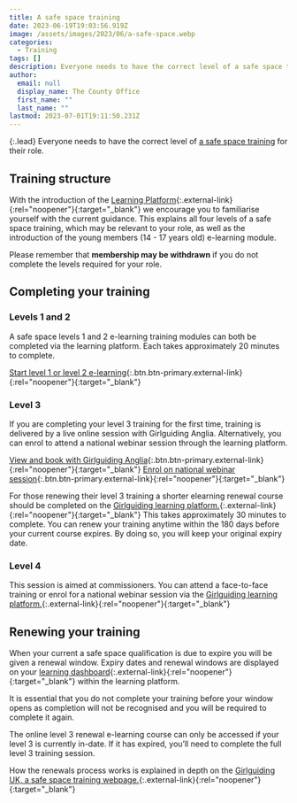 ```yaml
---
title: A safe space training
date: 2023-06-19T19:03:56.919Z
image: /assets/images/2023/06/a-safe-space.webp
categories:
  - Training
tags: []
description: Everyone needs to have the correct level of a safe space training for their role
author:
  email: null
  display_name: The County Office
  first_name: ""
  last_name: ""
lastmod: 2023-07-01T19:11:50.231Z
---
```

{:.lead}
Everyone needs to have the correct level of [a safe space training][1] for their role.

## Training structure

With the introduction of the [Learning Platform][2]{:.external-link}{:rel="noopener"}{:target="_blank"} we encourage you to familiarise yourself with the current guidance. This explains all four levels of a safe space training, which may be relevant to your role, as well as the introduction of the young members (14 - 17 years old) e-learning module.

Please remember that **membership may be withdrawn** if you do not complete the levels required for your role.

## Completing your training

### Levels 1 and 2

A safe space levels 1 and 2 e-learning training modules can both be completed via the learning platform. Each takes approximately 20 minutes to complete.

[Start level 1 or level 2 e-learning][3]{:.btn.btn-primary.external-link}{:rel="noopener"}{:target="_blank"}

### Level 3

If you are completing your level 3 training for the first time, training is delivered by a live online session with Girlguiding Anglia. Alternatively, you can enrol to attend a national webinar session through the learning platform.

[View and book with Girlguiding Anglia][4]{:.btn.btn-primary.external-link}{:rel="noopener"}{:target="_blank"} [Enrol on national webinar session][3]{:.btn.btn-primary.external-link}{:rel="noopener"}{:target="_blank"}

For those renewing their level 3 training a shorter elearning renewal course should be completed on the [Girlguiding learning platform.](https://learning.girlguiding.org.uk/){:.external-link}{:rel="noopener"}{:target="_blank"} This takes approximately 30 minutes to complete. You can renew your training anytime within the 180 days before your current course expires. By doing so, you will keep your original expiry date.

### Level 4

This session is aimed at commissioners. You can attend a face-to-face training or enrol for a national webinar session via the [Girlguiding learning platform.][3]{:.external-link}{:rel="noopener"}{:target="_blank"}

## Renewing your training

When your current a safe space qualification is due to expire you will be given a renewal window. Expiry dates and renewal windows are displayed on your [learning dashboard][3]{:.external-link}{:rel="noopener"}{:target="_blank"} within the learning platform.

It is essential that you do not complete your training before your window opens as completion will not be recognised and you will be required to complete it again.

The online level 3 renewal e-learning course can only be accessed if your level 3 is currently in-date. If it has expired, you’ll need to complete the full level 3 training session.

How the renewals process works is explained in depth on the [Girlguiding UK, a safe space training webpage.][5]{:.external-link}{:rel="noopener"}{:target="_blank"}

[1]: https://www.girlguiding.org.uk/making-guiding-happen/learning-and-development/a-safe-space-training/
[2]: https://www.girlguiding.org.uk/making-guiding-happen/learning-and-development/how-to-use-the-learning-platform/
[3]: https://learning.girlguiding.org.uk/
[4]: https://www.girlguiding-anglia.org.uk/events/safe-space-level-3
[5]: https://www.girlguiding.org.uk/making-guiding-happen/commissioners/your-responsibilities/a-safe-space-compliance/
